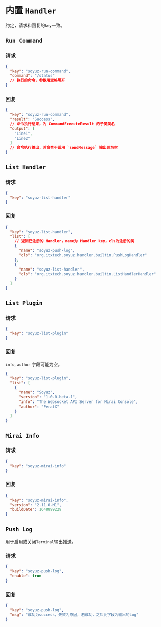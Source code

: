 # 内置 `Handler`

约定，请求和回复的`key`一致。

## `Run Command`

### 请求

```json
{
  "key": "soyuz-run-command",
  "command": "/status"
  // 执行的命令，参数用空格隔开
}
```

### 回复

```json
{
  "key": "soyuz-run-command",
  "result": "Success",
  // 命令执行结果，为 CommandExecuteResult 的子类类名
  "output": [
    "Line1",
    "Line2"
  ]
  // 命令执行输出，若命令不适用 `sendMessage` 输出则为空
}
```

## `List Handler`

### 请求

```json
{
  "key": "soyuz-list-handler"
}
```

### 回复

```json
{
  "key": "soyuz-list-handler",
  "list": [
    // 返回已注册的 Handler，name为 Handler key，cls为注册的类
    {
      "name": "soyuz-push-log",
      "cls": "org.itxtech.soyuz.handler.builtin.PushLogHandler"
    },
    {
      "name": "soyuz-list-handler",
      "cls": "org.itxtech.soyuz.handler.builtin.ListHandlerHandler"
    }
  ]
}
```

## `List Plugin`

### 请求

```json
{
  "key": "soyuz-list-plugin"
}
```

### 回复

`info`, `author` 字段可能为空。

```json
{
  "key": "soyuz-list-plugin",
  "list": [
    {
      "name": "Soyuz",
      "version": "1.0.0-beta.1",
      "info": "The Websocket API Server for Mirai Console",
      "author": "PeratX"
    }
  ]
}
```

## `Mirai Info`

### 请求

```json
{
  "key": "soyuz-mirai-info"
}
```

### 回复

```json
{
  "key": "soyuz-mirai-info",
  "version": "2.11.0-M1",
  "buildDate": 1648899229
}
```

## `Push Log`

用于启用或关闭`Terminal`输出推送。

### 请求

```json
{
  "key": "soyuz-push-log",
  "enable": true
}
```

### 回复

```json
{
  "key": "soyuz-push-log",
  "msg": "成功为success，失败为原因，若成功，之后此字段为输出的Log"
}
```
